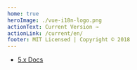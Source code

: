 ```yaml
---
home: true
heroImage: ./vue-i18n-logo.png
actionText: Current Version →
actionLink: /current/en/
footer: MIT Licensed | Copyright © 2018
---
```


* [5.x Docs](/5.x/en/)
